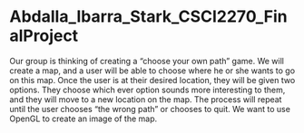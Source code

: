# Abdalla_Ibarra_Stark_CSCI2270_FinalProject
Our group is thinking of creating a “choose your own path” game. We will create a map, and a user will be able to choose where he or she wants to go on this map. Once the user is at their desired location, they will be given two options. They choose which ever option sounds more interesting to them, and they will move to a new location on the map. The process will repeat until the user chooses “the wrong path” or chooses to quit. We want to use OpenGL to create an image of the map. 
